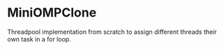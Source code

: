 # MiniOMPClone
Threadpool implementation from scratch to assign different threads their own task in a for loop.

